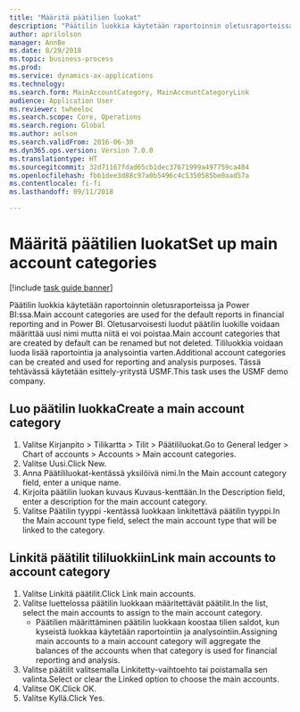 ```yaml
--- 
title: "Määritä päätilien luokat"
description: "Päätilin luokkia käytetään raportoinnin oletusraporteissa ja Power BI:ssa."
author: aprilolson
manager: AnnBe
ms.date: 8/29/2018
ms.topic: business-process
ms.prod: 
ms.service: dynamics-ax-applications
ms.technology: 
ms.search.form: MainAccountCategory, MainAccountCategoryLink
audience: Application User
ms.reviewer: twheeloc
ms.search.scope: Core, Operations
ms.search.region: Global
ms.author: aolson
ms.search.validFrom: 2016-06-30
ms.dyn365.ops.version: Version 7.0.0
ms.translationtype: HT
ms.sourcegitcommit: 32d71167fdad65cb1dec37671999a497759ca484
ms.openlocfilehash: fbb1dee3d88c97a0b5496c4c5350585be0aad57a
ms.contentlocale: fi-fi
ms.lasthandoff: 09/11/2018

---
```

# <a name="set-up-main-account-categories"></a><span data-ttu-id="7a033-103">Määritä päätilien luokat</span><span class="sxs-lookup"><span data-stu-id="7a033-103">Set up main account categories</span></span>

[!include [task guide banner](../../includes/task-guide-banner.md)]

<span data-ttu-id="7a033-104">Päätilin luokkia käytetään raportoinnin oletusraporteissa ja Power BI:ssa.</span><span class="sxs-lookup"><span data-stu-id="7a033-104">Main account categories are used for the default reports in financial reporting and in Power BI.</span></span> <span data-ttu-id="7a033-105">Oletusarvoisesti luodut päätilin luokille voidaan määrittää uusi nimi mutta niitä ei voi poistaa.</span><span class="sxs-lookup"><span data-stu-id="7a033-105">Main account categories that are created by default can be renamed but not deleted.</span></span> <span data-ttu-id="7a033-106">Tililuokkia voidaan luoda lisää raportointia ja analysointia varten.</span><span class="sxs-lookup"><span data-stu-id="7a033-106">Additional account categories can be created and used for reporting and analysis purposes.</span></span> <span data-ttu-id="7a033-107">Tässä tehtävässä käytetään esittely-yritystä USMF.</span><span class="sxs-lookup"><span data-stu-id="7a033-107">This task uses the USMF demo company.</span></span>


## <a name="create-a-main-account-category"></a><span data-ttu-id="7a033-108">Luo päätilin luokka</span><span class="sxs-lookup"><span data-stu-id="7a033-108">Create a main account category</span></span>
1. <span data-ttu-id="7a033-109">Valitse Kirjanpito > Tilikartta > Tilit > Päätililuokat.</span><span class="sxs-lookup"><span data-stu-id="7a033-109">Go to General ledger > Chart of accounts > Accounts > Main account categories.</span></span>
2. <span data-ttu-id="7a033-110">Valitse Uusi.</span><span class="sxs-lookup"><span data-stu-id="7a033-110">Click New.</span></span>
3. <span data-ttu-id="7a033-111">Anna Päätililuokat-kentässä yksilöivä nimi.</span><span class="sxs-lookup"><span data-stu-id="7a033-111">In the Main account category field, enter a unique name.</span></span>
4. <span data-ttu-id="7a033-112">Kirjoita päätilin luokan kuvaus Kuvaus-kenttään.</span><span class="sxs-lookup"><span data-stu-id="7a033-112">In the Description field, enter a description for the main account category.</span></span>
5. <span data-ttu-id="7a033-113">Valitse Päätilin tyyppi -kentässä luokkaan linkitettävä päätilin tyyppi.</span><span class="sxs-lookup"><span data-stu-id="7a033-113">In the Main account type field, select the main account type that will be linked to the category.</span></span>

## <a name="link-main-accounts-to-account-category"></a><span data-ttu-id="7a033-114">Linkitä päätilit tililuokkiin</span><span class="sxs-lookup"><span data-stu-id="7a033-114">Link main accounts to account category</span></span>
1. <span data-ttu-id="7a033-115">Valitse Linkitä päätilit.</span><span class="sxs-lookup"><span data-stu-id="7a033-115">Click Link main accounts.</span></span>
2. <span data-ttu-id="7a033-116">Valitse luettelossa päätilin luokkaan määritettävät päätilit.</span><span class="sxs-lookup"><span data-stu-id="7a033-116">In the list, select the main accounts to assign to the main account category.</span></span>
    * <span data-ttu-id="7a033-117">Päätilien määrittäminen päätilin luokkaan koostaa tilien saldot, kun kyseistä luokkaa käytetään raportointiin ja analysointiin.</span><span class="sxs-lookup"><span data-stu-id="7a033-117">Assigning main accounts to a main account category will aggregate the balances of the accounts when that category is used for financial reporting and analysis.</span></span>  
3. <span data-ttu-id="7a033-118">Valitse päätilit valitsemalla Linkitetty-vaihtoehto tai poistamalla sen valinta.</span><span class="sxs-lookup"><span data-stu-id="7a033-118">Select or clear the Linked option to choose the main accounts.</span></span>
4. <span data-ttu-id="7a033-119">Valitse OK.</span><span class="sxs-lookup"><span data-stu-id="7a033-119">Click OK.</span></span>
5. <span data-ttu-id="7a033-120">Valitse Kyllä.</span><span class="sxs-lookup"><span data-stu-id="7a033-120">Click Yes.</span></span>


